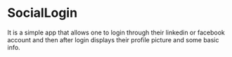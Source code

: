 # SocialLogin
It is a simple app that allows one to login through their linkedin or facebook account and then after login displays their profile picture and some basic info.
